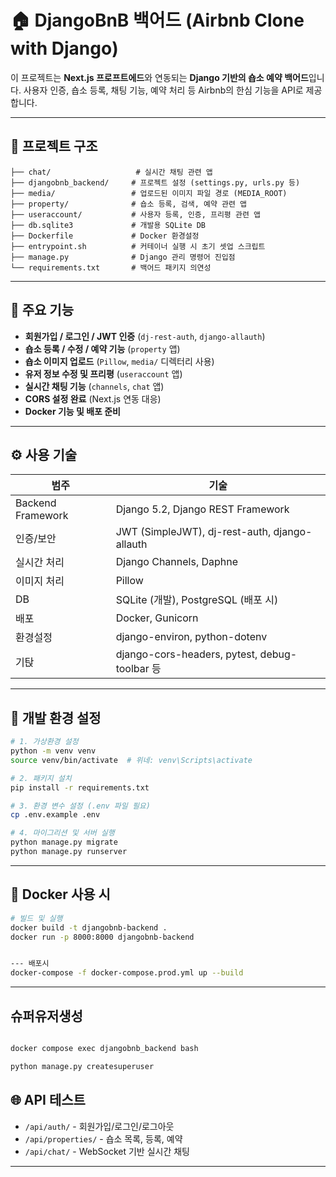 # 🏠 DjangoBnB 백어드 (Airbnb Clone with Django)

이 프로젝트는 **Next.js 프로프트에드**와 연동되는 **Django 기반의 숍소 예약 백어드**입니다.
사용자 인증, 숍소 등록, 채팅 기능, 예약 처리 등 Airbnb의 한심 기능을 API로 제공합니다.

---

## 📁 프로젝트 구조

```
├── chat/                   # 실시간 채팅 관련 앱
├── djangobnb_backend/     # 프로젝트 설정 (settings.py, urls.py 등)
├── media/                 # 업로드된 이미지 파일 경로 (MEDIA_ROOT)
├── property/              # 숍소 등록, 검색, 예약 관련 앱
├── useraccount/           # 사용자 등록, 인증, 프리평 관련 앱
├── db.sqlite3             # 개발용 SQLite DB
├── Dockerfile             # Docker 환경설정
├── entrypoint.sh          # 커테이너 실행 시 초기 셋업 스크립트
├── manage.py              # Django 관리 명령어 진입점
└── requirements.txt       # 백어드 패키지 의연성
```

---

## 🚀 주요 기능

* **회원가입 / 로그인 / JWT 인증** (`dj-rest-auth`, `django-allauth`)
* **숍소 등록 / 수정 / 예약 기능** (`property` 앱)
* **숍소 이미지 업로드** (`Pillow`, `media/` 디렉터리 사용)
* **유저 정보 수정 및 프리평** (`useraccount` 앱)
* **실시간 채팅 기능** (`channels`, `chat` 앱)
* **CORS 설정 완료** (Next.js 연동 대응)
* **Docker 기능 및 배포 준비**

---

## ⚙️ 사용 기술

| 범주                | 기술                                            |
| ----------------- | --------------------------------------------- |
| Backend Framework | Django 5.2, Django REST Framework             |
| 인증/보안             | JWT (SimpleJWT), dj-rest-auth, django-allauth |
| 실시간 처리            | Django Channels, Daphne                       |
| 이미지 처리            | Pillow                                        |
| DB                | SQLite (개발), PostgreSQL (배포 시)                |
| 배포                | Docker, Gunicorn                              |
| 환경설정              | django-environ, python-dotenv                 |
| 기탅                | django-cors-headers, pytest, debug-toolbar 등  |

---

## 💠 개발 환경 설정

```bash
# 1. 가상환경 설정
python -m venv venv
source venv/bin/activate  # 위네: venv\Scripts\activate

# 2. 패키지 설치
pip install -r requirements.txt

# 3. 환경 변수 설정 (.env 파일 필요)
cp .env.example .env

# 4. 마이그리션 및 서버 실행
python manage.py migrate
python manage.py runserver
```

---

## 🐳 Docker 사용 시

```bash
# 빌드 및 실행
docker build -t djangobnb-backend .
docker run -p 8000:8000 djangobnb-backend


--- 배포시
docker-compose -f docker-compose.prod.yml up --build

```




---

## 슈퍼유저생성

```bash

docker compose exec djangobnb_backend bash

python manage.py createsuperuser

```


## 🌐 API 테스트

* `/api/auth/` - 회원가입/로그인/로그아웃
* `/api/properties/` - 숍소 목록, 등록, 예약
* `/api/chat/` - WebSocket 기반 실시간 채팅


---


